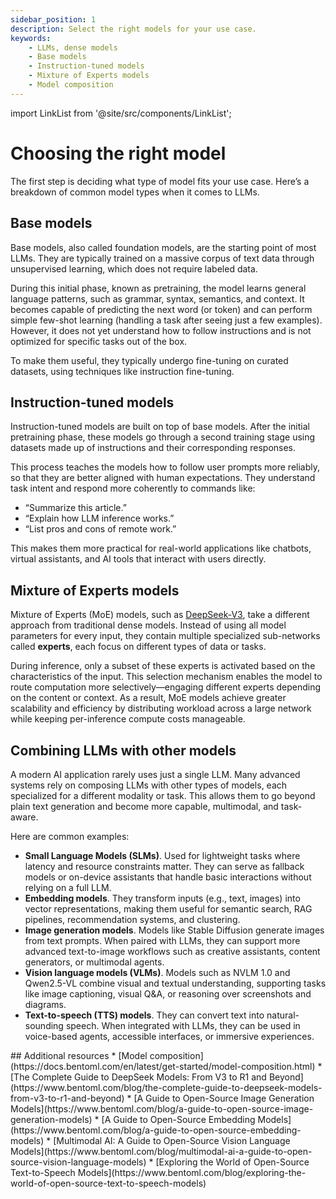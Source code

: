 ```yaml
---
sidebar_position: 1
description: Select the right models for your use case.
keywords:
    - LLMs, dense models
    - Base models
    - Instruction-tuned models
    - Mixture of Experts models
    - Model composition
---
```


import LinkList from '@site/src/components/LinkList';

# Choosing the right model

The first step is deciding what type of model fits your use case. Here’s a breakdown of common model types when it comes to LLMs.

## Base models

Base models, also called foundation models, are the starting point of most LLMs. They are typically trained on a massive corpus of text data through unsupervised learning, which does not require labeled data.

During this initial phase, known as pretraining, the model learns general language patterns, such as grammar, syntax, semantics, and context. It becomes capable of predicting the next word (or token) and can perform simple few-shot learning (handling a task after seeing just a few examples). However, it does not yet understand how to follow instructions and is not optimized for specific tasks out of the box.

To make them useful, they typically undergo fine-tuning on curated datasets, using techniques like instruction fine-tuning.

## Instruction-tuned models

Instruction-tuned models are built on top of base models. After the initial pretraining phase, these models go through a second training stage using datasets made up of instructions and their corresponding responses.

This process teaches the models how to follow user prompts more reliably, so that they are better aligned with human expectations. They understand task intent and respond more coherently to commands like:

- “Summarize this article.”
- “Explain how LLM inference works.”
- “List pros and cons of remote work.”

This makes them more practical for real-world applications like chatbots, virtual assistants, and AI tools that interact with users directly.

## Mixture of Experts models

Mixture of Experts (MoE) models, such as [DeepSeek-V3](https://www.bentoml.com/blog/the-complete-guide-to-deepseek-models-from-v3-to-r1-and-beyond), take a different approach from traditional dense models. Instead of using all model parameters for every input, they contain multiple specialized sub-networks called **experts**, each focus on different types of data or tasks.

During inference, only a subset of these experts is activated based on the characteristics of the input. This selection mechanism enables the model to route computation more selectively—engaging different experts depending on the content or context. As a result, MoE models achieve greater scalability and efficiency by distributing workload across a large network while keeping per-inference compute costs manageable.

## Combining LLMs with other models

A modern AI application rarely uses just a single LLM. Many advanced systems rely on composing LLMs with other types of models, each specialized for a different modality or task. This allows them to go beyond plain text generation and become more capable, multimodal, and task-aware.

Here are common examples:

- **Small Language Models (SLMs)**. Used for lightweight tasks where latency and resource constraints matter. They can serve as fallback models or on-device assistants that handle basic interactions without relying on a full LLM.
- **Embedding models**. They transform inputs (e.g., text, images) into vector representations, making them useful for semantic search, RAG pipelines, recommendation systems, and clustering.
- **Image generation models**. Models like Stable Diffusion generate images from text prompts. When paired with LLMs, they can support more advanced text-to-image workflows such as creative assistants, content generators, or multimodal agents.
- **Vision language models (VLMs)**. Models such as NVLM 1.0 and Qwen2.5-VL combine visual and textual understanding, supporting tasks like image captioning, visual Q&A, or reasoning over screenshots and diagrams.
- **Text-to-speech (TTS) models**. They can convert text into natural-sounding speech. When integrated with LLMs, they can be used in voice-based agents, accessible interfaces, or immersive experiences.

<LinkList>
  ## Additional resources
  * [Model composition](https://docs.bentoml.com/en/latest/get-started/model-composition.html)
  * [The Complete Guide to DeepSeek Models: From V3 to R1 and Beyond](https://www.bentoml.com/blog/the-complete-guide-to-deepseek-models-from-v3-to-r1-and-beyond)
  * [A Guide to Open-Source Image Generation Models](https://www.bentoml.com/blog/a-guide-to-open-source-image-generation-models)
  * [A Guide to Open-Source Embedding Models](https://www.bentoml.com/blog/a-guide-to-open-source-embedding-models)
  * [Multimodal AI: A Guide to Open-Source Vision Language Models](https://www.bentoml.com/blog/multimodal-ai-a-guide-to-open-source-vision-language-models)
  * [Exploring the World of Open-Source Text-to-Speech Models](https://www.bentoml.com/blog/exploring-the-world-of-open-source-text-to-speech-models)
</LinkList>